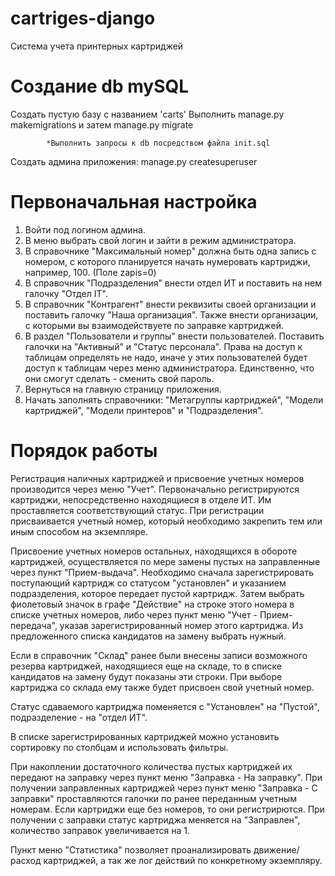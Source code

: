 # cartriges-django
 Система учета принтерных картриджей

 # Создание db mySQL
 Создать пустую базу с названием 'carts'
Выполнить 
    manage.py makemigrations 
и затем 
    manage.py migrate

            *Выполнить запросы к db посредством файла init.sql
Создать админа приложения:
    manage.py createsuperuser

 # Первоначальная настройка
1. Войти под логином админа.
2. В меню выбрать свой логин и зайти в режим администратора.
3. В справочнике "Максимальный номер" должна быть одна запись с номером, с которого планируется начать нумеровать картриджи, например, 100. (Поле zapis=0)   
4. В справочник "Подразделения" внести отдел ИТ и поставить на нем галочку "Отдел IT".
5. В справочник "Контрагент" внести реквизиты своей организации и поставить галочку "Наша организация".
   Также внести организации, с которыми вы взаимодействуете по заправке картриджей.
6. В раздел "Пользователи и группы" внести пользователей. Поставить галочки на "Активный" и "Статус персонала". Права на доступ к таблицам определять не надо, иначе у этих пользователей будет доступ к таблицам через меню администратора. Единственно, что они смогут сделать - сменить свой пароль.
7. Вернуться на главную страницу приложения.
8. Начать заполнять справочники: "Метагруппы картриджей", "Модели картриджей", "Модели принтеров" и "Подразделения".

 # Порядок работы
Регистрация наличных картриджей и присвоение учетных номеров производится через меню "Учет".
Первоначально регистрируются картриджи, непосредственно находящиеся в отделе ИТ. Им проставляется соответствующий статус.
При регистрации присваивается учетный номер, который необходимо закрепить тем или иным способом на экземпляре.

Присвоение учетных номеров остальных, находящихся в обороте картриджей, осуществляется по мере замены пустых на заправленные через пункт "Прием-выдача". Необходимо сначала зарегистрировать поступающий картридж со статусом "установлен" и указанием подразделения, которое передает пустой картридж. Затем выбрать фиолетовый значок в графе "Действие" на строке этого номера в списке учетных номеров, либо через пункт меню "Учет - Прием-передача", указав зарегистрированный номер этого картриджа. 
Из предложенного списка кандидатов на замену выбрать нужный.

Если в справочник "Склад" ранее были внесены записи возможного резерва картриджей, находящиеся еще на складе, то в списке кандидатов на замену будут показаны эти строки. При выборе картриджа со склада ему также будет присвоен свой учетный номер.

Статус сдаваемого картриджа поменяется с "Установлен" на "Пустой", подразделение - на "отдел ИТ".

В списке зарегистрированных картриджей можно установить сортировку по столбцам и использовать фильтры.

При накоплении достаточного количества пустых картриджей их передают на заправку через пункт меню "Заправка - На заправку".
При получении заправленных картриджей через пункт меню "Заправка - С заправки" проставляются галочки по ранее переданным учетным номерам. Если картриджи еще без номеров, то они регистрирются.
При получении с заправки статус картриджа меняется на "Заправлен", количество заправок увеличивается на 1.

Пункт меню "Статистика" позволяет проанализировать движение/расход картриджей, а так же лог действий по конкретному экземпляру. 
